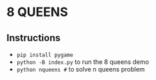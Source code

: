 # 8 QUEENS
## Instructions
* `pip install pygame`
* `python -B index.py` to run the 8 queens demo
* `python nqueens #` to solve n queens problem
